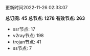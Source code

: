 更新时间2022-11-26 02:33:07

**总订阅: 45**
**总节点: 1278**
**有效节点: 263**
- ssr节点: 17
- v2ray节点: 198
- trojan节点: 41
- ss节点: 7

